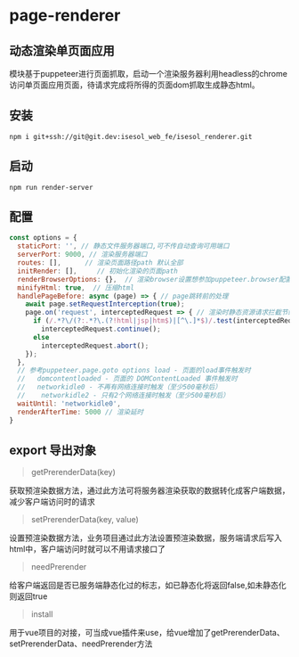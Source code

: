 # page-renderer

## 动态渲染单页面应用
模块基于puppeteer进行页面抓取，启动一个渲染服务器利用headless的chrome访问单页面应用页面，待请求完成将所得的页面dom抓取生成静态html。

## 安装

    npm i git+ssh://git@git.dev:isesol_web_fe/isesol_renderer.git

## 启动

    npm run render-server
    
## 配置

```js
const options = {
  staticPort: '', // 静态文件服务器端口,可不传自动查询可用端口
  serverPort: 9000, // 渲染服务器端口
  routes: [],      // 渲染页面路径path 默认全部
  initRender: [],     // 初始化渲染的页面path
  renderBrowserOptions: {},  // 渲染browser设置想参加puppeteer.browser配置
  minifyHtml: true,  // 压缩html
  handlePageBefore: async (page) => { // page跳转前的处理
    await page.setRequestInterception(true);
    page.on('request', interceptedRequest => { // 渲染时静态资源请求拦截节约时间
      if (/.*?\/(?:.*?\.(?!html|jsp|htm$)|[^\.]*$)/.test(interceptedRequest.url()) && /\./.test(interceptedRequest.url))
        interceptedRequest.continue();
      else
        interceptedRequest.abort();
    });
  },
  // 参考puppeteer.page.goto options load - 页面的load事件触发时
  //   domcontentloaded - 页面的 DOMContentLoaded 事件触发时
  //   networkidle0 - 不再有网络连接时触发（至少500毫秒后）
  //    networkidle2 - 只有2个网络连接时触发（至少500毫秒后）
  waitUntil: 'networkidle0',
  renderAfterTime: 5000 // 渲染延时
}
```
## export 导出对象

> getPrerenderData(key)  

获取预渲染数据方法，通过此方法可将服务器渲染获取的数据转化成客户端数据，减少客户端访问时的请求

> setPrerenderData(key, value)

设置预渲染数据方法，业务项目通过此方法设置预渲染数据，服务端请求后写入html中，客户端访问时就可以不用请求接口了

> needPrerender

给客户端返回是否已服务端静态化过的标志，如已静态化将返回false,如未静态化则返回true

> install

用于vue项目的对接，可当成vue插件来use，给vue增加了getPrerenderData、setPrerenderData、needPrerender方法

